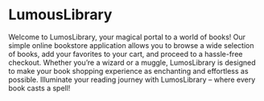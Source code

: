 # LumousLibrary

Welcome to LumosLibrary, your magical portal to a world of books! Our simple online bookstore application allows you to browse a wide selection of books, add your favorites to your cart, and proceed to a hassle-free checkout. Whether you’re a wizard or a muggle, LumosLibrary is designed to make your book shopping experience as enchanting and effortless as possible. Illuminate your reading journey with LumosLibrary – where every book casts a spell!